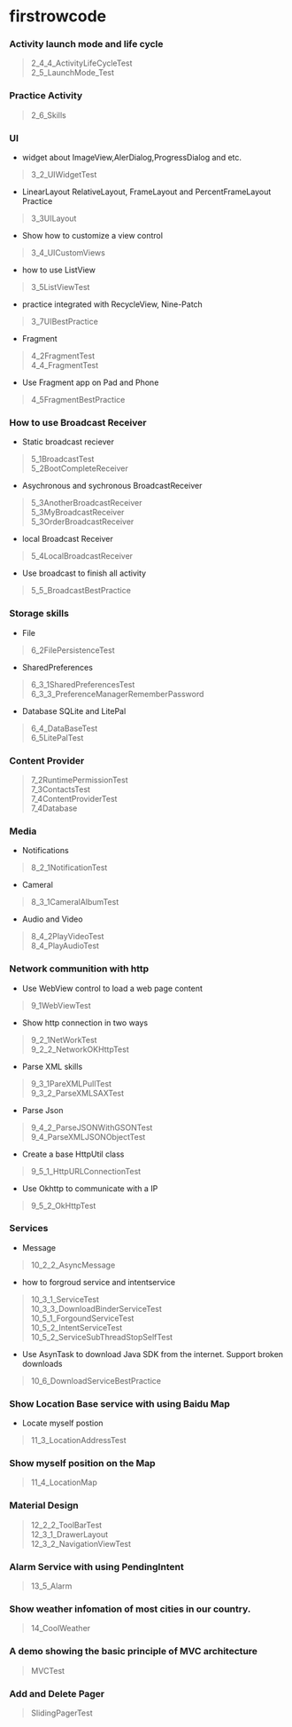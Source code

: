 # firstrowcode<br>
### Activity launch mode and life cycle<br>
>2_4_4_ActivityLifeCycleTest<br>
2_5_LaunchMode_Test<br>
### Practice Activity<br>
>2_6_Skills<br>
### UI<br>
* widget about ImageView,AlerDialog,ProgressDialog and etc.<br>
>3_2_UIWidgetTest<br>
* LinearLayout RelativeLayout, FrameLayout and PercentFrameLayout Practice<br>
>3_3UILayout    
* Show how to customize a view control<br>
> 3_4_UICustomViews<br>
* how to use ListView<br>
>3_5ListViewTest<br>
* practice integrated with RecycleView, Nine-Patch<br>
>3_7UIBestPractice<br>
* Fragment<br>
>4_2FragmentTest<br>
4_4_FragmentTest<br>
* Use Fragment app on Pad and Phone<br>
>4_5FragmentBestPractice<br>
### How to use Broadcast Receiver<br>
* Static broadcast reciever<br>
>5_1BroadcastTest<br>
5_2BootCompleteReceiver<br>
* Asychronous and sychronous BroadcastReceiver<br>
>5_3AnotherBroadcastReceiver<br>
>5_3MyBroadcastReceiver<br>
>5_3OrderBroadcastReceiver<br>
* local Broadcast Receiver<br>
>5_4LocalBroadcastReceiver<br>
* Use broadcast to finish all activity<br>
>5_5_BroadcastBestPractice<br>
### Storage skills<br>
* File<br>
>6_2FilePersistenceTest<br>
* SharedPreferences<br>
>6_3_1SharedPreferencesTest<br>
6_3_3_PreferenceManagerRememberPassword<br>
* Database SQLite and LitePal<br>
>6_4_DataBaseTest<br>
6_5LitePalTest<br>
### Content Provider<br>
>7_2RuntimePermissionTest<br>
7_3ContactsTest<br>
7_4ContentProviderTest<br>
7_4Database<br>
### Media<br>
* Notifications<br>
>8_2_1NotificationTest<br>
* Cameral<br>
>8_3_1CameralAlbumTest<br>
* Audio and Video<br>
>8_4_2PlayVideoTest<br>
8_4_PlayAudioTest<br>
### Network communition with http<br>
* Use WebView control to load a web page content<br>
>9_1WebViewTest<br>
* Show http connection in two ways<br>
>9_2_1NetWorkTest<br>
9_2_2_NetworkOKHttpTest<br>
* Parse XML skills<br>
>9_3_1PareXMLPullTest<br>
9_3_2_ParseXMLSAXTest<br>
* Parse Json<br>
>9_4_2_ParseJSONWithGSONTest<br>
9_4_ParseXMLJSONObjectTest<br>
* Create a base HttpUtil class<br>
>9_5_1_HttpURLConnectionTest<br>
* Use Okhttp to communicate with a IP<br>
>9_5_2_OkHttpTest<br>
### Services<br>
* Message<br>
>10_2_2_AsyncMessage<br>
* how to forgroud service and intentservice<br>
>10_3_1_ServiceTest<br>
10_3_3_DownloadBinderServiceTest<br>
10_5_1_ForgoundServiceTest<br>
10_5_2_IntentServiceTest<br>
10_5_2_ServiceSubThreadStopSelfTest<br>
* Use AsynTask to download Java SDK from the internet. Support broken downloads<br>
>10_6_DownloadServiceBestPractice<br>
### Show Location Base service with using Baidu Map<br>
* Locate myself postion<br>
>11_3_LocationAddressTest<br>
### Show myself position on the Map<br>
>11_4_LocationMap<br>
### Material Design<br>
>12_2_2_ToolBarTest<br>
12_3_1_DrawerLayout<br>
12_3_2_NavigationViewTest<br>
### Alarm Service with using PendingIntent<br>
>13_5_Alarm<br>
### Show weather infomation of most cities in our country.<br>
>14_CoolWeather<br>
### A demo showing the basic principle of MVC architecture<br>
>MVCTest<br>
### Add and Delete Pager<br>
>SlidingPagerTest<br>
